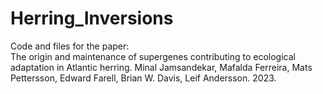 # Herring_Inversions
Code and files for the paper:    
The origin and maintenance of supergenes contributing to ecological adaptation in Atlantic herring. Minal Jamsandekar, Mafalda Ferreira, Mats Pettersson, Edward Farell, Brian W. Davis, Leif Andersson. 2023.
